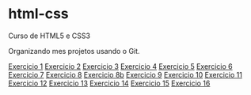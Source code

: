 # html-css
 Curso de HTML5 e CSS3

 Organizando mes projetos usando o Git.

<a href="https://natybastosp.github.io/html-css/modulo1/exercicios_aula/ex_01/index.html">Exercicio 1</a>
<a href="https://natybastosp.github.io/html-css/modulo1/exercicios_aula/ex_02/index.html">Exercicio 2</a>
<a href="https://natybastosp.github.io/html-css/modulo1/exercicios_aula/ex_03/index.html">Exercicio 3</a>
<a href="https://natybastosp.github.io/html-css/modulo1/exercicios_aula/ex_04/index.html">Exercicio 4</a>
<a href="https://natybastosp.github.io/html-css/modulo1/exercicios_aula/ex_05/index.html">Exercicio 5</a>
<a href="https://natybastosp.github.io/html-css/modulo1/exercicios_aula/ex_06/index.html">Exercicio 6</a>
<a href="https://natybastosp.github.io/html-css/modulo1/exercicios_aula/ex_07/index.html">Exercicio 7</a>
<a href="https://natybastosp.github.io/html-css/modulo1/exercicios_aula/ex_08/index.html">Exercicio 8</a>
<a href="https://natybastosp.github.io/html-css/modulo1/exercicios_aula/ex_08b/index.html">Exercicio 8b</a>
<a href="https://natybastosp.github.io/html-css/modulo1/exercicios_aula/ex_09/index.html">Exercicio 9</a>
<a href="https://natybastosp.github.io/html-css/modulo1/exercicios_aula/ex_10/index.html">Exercicio 10</a>
<a href="https://natybastosp.github.io/html-css/modulo1/exercicios_aula/ex_11/index.html">Exercicio 11</a>
<a href="https://natybastosp.github.io/html-css/modulo1/exercicios_aula/ex_12/index.html">Exercicio 12</a>
<a href="https://natybastosp.github.io/html-css/modulo1/exercicios_aula/ex_13/index.html">Exercicio 13</a>
<a href="https://natybastosp.github.io/html-css/modulo1/exercicios_aula/ex_14/index.html">Exercicio 14</a>
<a href="https://natybastosp.github.io/html-css/modulo1/exercicios_aula/ex_15/index.html">Exercicio 15</a>
<a href="https://natybastosp.github.io/html-css/modulo1/exercicios_aula/ex_16/index.html">Exercicio 16</a>
